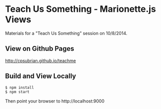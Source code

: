 Teach Us Something - Marionette.js Views
=======

Materials for a "Teach Us Something" session on 10/8/2014.

View on Github Pages
--------------------

http://cpsubrian.github.io/teachme

Build and View Locally
-------------------------

```
$ npm install
$ npm start
```

Then point your browser to http://localhost:9000